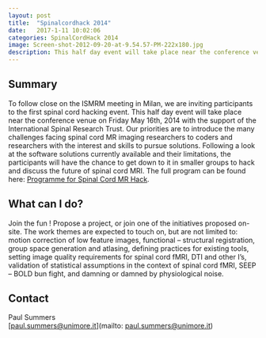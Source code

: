 ```yaml
---
layout: post
title:  "Spinalcordhack 2014"
date:   2017-1-11 10:02:06
categories: SpinalCordHack 2014
image: Screen-shot-2012-09-20-at-9.54.57-PM-222x180.jpg
description: This half day event will take place near the conference venue on Friday May 16th, 2014 with the support of the International Spinal Research Trust.
---
```

## Summary
To follow close on the ISMRM meeting in Milan, we are inviting participants to the first spinal cord hacking event. This half day event will take place near the conference venue on Friday May 16th, 2014 with the support of the International Spinal Research Trust. Our priorities are to introduce the many challenges facing spinal cord MR imaging researchers to coders and researchers with the interest and skills to pursue solutions. Following a look at the software solutions currently available and their limitations, the participants will have the chance to get down to it in smaller groups to hack and discuss the future of spinal cord MRI. The full program can be found here: [Programme for Spinal Cord MR Hack](http://brainhack.org/wp-content/uploads/sites//sites/3/2014/04/Programme-for-Spinal-Cord-MR-Hack.pdf).

## What can I do?
Join the fun ! Propose a project, or join one of the initiatives proposed on-site. The work themes are expected to touch on, but are not limited to: motion correction of low feature images, functional – structural registration, group space generation and atlasing, defining practices for existing tools, setting image quality requirements for spinal cord fMRI, DTI and other I’s, validation of statistical assumptions in the context of spinal cord fMRI, SEEP – BOLD bun fight, and damning or damned by physiological noise.


## Contact
Paul Summers  
[paul.summers@unimore.it](mailto: paul.summers@unimore.it)  
